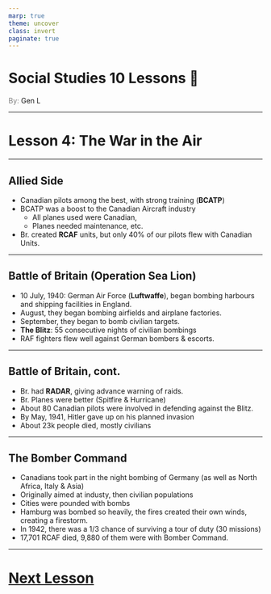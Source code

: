 ```yaml
---
marp: true
theme: uncover
class: invert
paginate: true
---
```


# <!--fit-->Social Studies 10 Lessons :book:

<span style="color:grey">By:</span> Gen L

<!--_footer: In partnership with Hyperion University, 2023-->

---

# Lesson 4: The War in the Air

---

## Allied Side 

* Canadian pilots among the best, with strong training (**BCATP**)
* BCATP was a boost to the Canadian Aircraft industry
    * All planes used were Canadian,
    * Planes needed maintenance, etc.
* Br. created **RCAF** units, but only 40% of our pilots flew with Canadian Units.

---

## Battle of Britain (Operation Sea Lion)

* 10 July, 1940: German Air Force (**Luftwaffe**), began bombing harbours and shipping facilities in England.
* August, they began bombing airfields and airplane factories.
* September, they began to bomb civilian targets.
* **The Blitz**: 55 consecutive nights of civilian bombings
* RAF fighters flew well against German bombers & escorts.

---

## Battle of Britain, cont.

* Br. had **RADAR**, giving advance warning of raids.
* Br. Planes were better (Spitfire & Hurricane)
* About 80 Canadian pilots were involved in defending against the Blitz.
* By May, 1941, Hitler gave up on his planned invasion
* About 23k people died, mostly civilians

---

## The Bomber Command

* Canadians took part in the night bombing of Germany (as well as North Africa, Italy & Asia)
* Originally aimed at industy, then civilian populations
* Cities were pounded with bombs
* Hamburg was bombed so heavily, the fires created their own winds, creating a firestorm.
* In 1942, there was a 1/3 chance of surviving a tour of duty (30 missions)
* 17,701 RCAF died, 9,880 of them were with Bomber Command.

---

# [Next Lesson](Lesson%205.html)